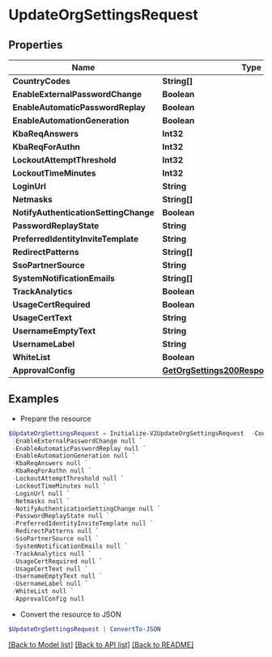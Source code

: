 # UpdateOrgSettingsRequest
## Properties

Name | Type | Description | Notes
------------ | ------------- | ------------- | -------------
**CountryCodes** | **String[]** |  | [optional] 
**EnableExternalPasswordChange** | **Boolean** |  | [optional] 
**EnableAutomaticPasswordReplay** | **Boolean** |  | [optional] 
**EnableAutomationGeneration** | **Boolean** |  | [optional] 
**KbaReqAnswers** | **Int32** |  | [optional] 
**KbaReqForAuthn** | **Int32** |  | [optional] 
**LockoutAttemptThreshold** | **Int32** |  | [optional] 
**LockoutTimeMinutes** | **Int32** |  | [optional] 
**LoginUrl** | **String** |  | [optional] 
**Netmasks** | **String[]** |  | [optional] 
**NotifyAuthenticationSettingChange** | **Boolean** |  | [optional] 
**PasswordReplayState** | **String** |  | [optional] 
**PreferredIdentityInviteTemplate** | **String** |  | [optional] 
**RedirectPatterns** | **String[]** |  | [optional] 
**SsoPartnerSource** | **String** |  | [optional] 
**SystemNotificationEmails** | **String[]** |  | [optional] 
**TrackAnalytics** | **Boolean** |  | [optional] 
**UsageCertRequired** | **Boolean** |  | [optional] 
**UsageCertText** | **String** |  | [optional] 
**UsernameEmptyText** | **String** |  | [optional] 
**UsernameLabel** | **String** |  | [optional] 
**WhiteList** | **Boolean** |  | [optional] 
**ApprovalConfig** | [**GetOrgSettings200ResponseApprovalConfig**](GetOrgSettings200ResponseApprovalConfig.md) |  | [optional] 

## Examples

- Prepare the resource
```powershell
$UpdateOrgSettingsRequest = Initialize-V2UpdateOrgSettingsRequest  -CountryCodes null `
 -EnableExternalPasswordChange null `
 -EnableAutomaticPasswordReplay null `
 -EnableAutomationGeneration null `
 -KbaReqAnswers null `
 -KbaReqForAuthn null `
 -LockoutAttemptThreshold null `
 -LockoutTimeMinutes null `
 -LoginUrl null `
 -Netmasks null `
 -NotifyAuthenticationSettingChange null `
 -PasswordReplayState null `
 -PreferredIdentityInviteTemplate null `
 -RedirectPatterns null `
 -SsoPartnerSource null `
 -SystemNotificationEmails null `
 -TrackAnalytics null `
 -UsageCertRequired null `
 -UsageCertText null `
 -UsernameEmptyText null `
 -UsernameLabel null `
 -WhiteList null `
 -ApprovalConfig null
```

- Convert the resource to JSON
```powershell
$UpdateOrgSettingsRequest | ConvertTo-JSON
```

[[Back to Model list]](../README.md#documentation-for-models) [[Back to API list]](../README.md#documentation-for-api-endpoints) [[Back to README]](../README.md)

